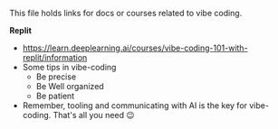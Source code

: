 This file holds links for docs or courses related to vibe coding.

**Replit**
- https://learn.deeplearning.ai/courses/vibe-coding-101-with-replit/information
- Some tips in vibe-coding
  - Be precise
  - Be Well organized
  - Be patient
- Remember, tooling and communicating with AI is the key for vibe-coding. That's all you need 😉
